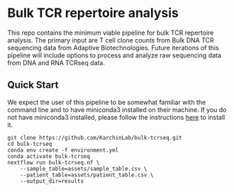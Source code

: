 # Bulk TCR repertoire analysis

This repo contains the minimum viable pipeline for bulk TCR repertoire analysis.
The primary input are T cell clone counts from Bulk DNA TCR sequencing data from
Adaptive Biotechnologies. Future iterations of this pipeline will include 
options to process and analyze raw sequencing data from DNA and RNA TCRseq data. 

## Quick Start

We expect the user of this pipeline to be somewhat familiar with the command line and to have miniconda3 installed on 
their machine. If you do not have miniconda3 installed, please follow the instructions [here](https://docs.conda.io/en/latest/miniconda.html) 
to install it.

```
git clone https://github.com/KarchinLab/bulk-tcrseq.git
cd bulk-tcrseq
conda env create -f environment.yml
conda activate bulk-tcrseq
nextflow run bulk-tcrseq.nf \
    --sample_table=assets/sample_table.csv \
    --patient_table=assets/patient_table.csv \
    --output_dir=results 
```